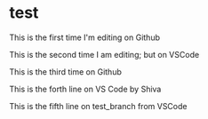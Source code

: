 # test

This is the first time I'm editing on Github

This is the second time I am editing; but on VSCode

This is the third time on Github

This is the forth line on VS Code by Shiva

This is the fifth line on test_branch from VSCode